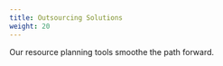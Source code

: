 ```yaml
---
title: Outsourcing Solutions
weight: 20
---
```

Our resource planning tools smoothe the path forward.

<!--more-->
